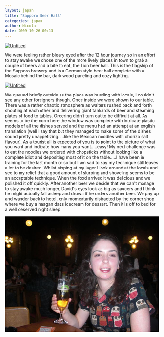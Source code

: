 ```yaml
---
layout: japan
title: "Sapporo Beer Hall"
categories: japan
author: Nicola
date: 2009-10-26 00:13
---
```


<div class="flickr">
<a data-flickr-embed="true"  href="https://www.flickr.com/photos/davidbuckhurst/20109613285/in/album-72157656437904296/" title="Untitled"><img src="https://farm1.staticflickr.com/369/20109613285_3b3bc54293_n.jpg" width="320" height="240" alt="Untitled"></a>
</div>


We were feeling rather bleary eyed after the 12 hour journey so in an effort to
stay awake we chose one of the more lively places in town to grab a couple of
beers and a bite to eat, the Lion beer hall. This is the flagship of the
Sapporo brewery and is a German style beer hall complete with a Mosaic behind
the bar, dark wood paneling and cozy lighting.

<div class="flickr">
<a data-flickr-embed="true"  href="https://www.flickr.com/photos/davidbuckhurst/19921497428/in/album-72157656437904296/" title="Untitled"><img src="https://farm1.staticflickr.com/284/19921497428_4f9ee71881_n.jpg" width="240" height="320" alt="Untitled"></a>
</div>

We queued briefly outside as
the place was bustling with locals, I couldn't see any other foreigners though.
Once inside we were shown to our table. There was a rather chaotic atmosphere
as waiters rushed back and forth shouting at each other and delivering giant
tankards of beer and steaming plates of food to tables. Ordering didn't turn
out to be difficult at all. As seems to be the norm here the window was
complete with intricate plastic models of all the dishes served and the menu
had an attempt at an english translation (well I say that but they managed to
make some of the dishes sound pretty unappetizing.....like the Mexican noodles
with chorizo salt flavour). As a tourist all is expected of you is to point to
the picture of what you want and indicate how many you want.....easy! My next
challenge was to eat the noodles we ordered with chopsticks without looking
like a complete idiot and depositing most of it on the table.....I have been in
training for the last month or so but I am sad to say my technique still leaves
a lot to be desired. Whilst sipping at my lager I look around at the locals
and see to my relief that a good amount of slurping and shoveling seems to be
an acceptable technique. When the food arrived it was delicious and we polished
it off quickly. After another beer we decide that we can't manage to stay awake
much longer, David's eyes look as big as saucers and I think he might actually
fall asleep and drown if he orders another beer. We pay up and wander back to
hotel, only momentarily distracted by the corner shop where we buy a haagan
dazs icecream for dessert. Then it is off to bed for a well deserved night
sleep!

<img src="/images/beerhall.jpg" class="u-max-full-width">